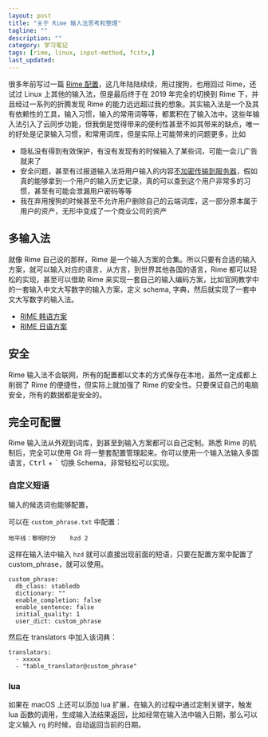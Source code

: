 ```yaml
---
layout: post
title: "关于 Rime 输入法思考和整理"
tagline: ""
description: ""
category: 学习笔记
tags: [rime, linux, input-method, fcitx,]
last_updated:
---
```


很多年前写过一篇 [Rime 配置](/post/2014/11/rime.html)，这几年陆陆续续，用过搜狗，也用回过 Rime，还试过 Linux 上其他的输入法，但是最后终于在 2019 年完全的切换到 Rime 下，并且经过一系列的折腾发现 Rime 的能力远远超过我的想象。其实输入法是一个及其有依赖性的工具，输入习惯，输入的常用词等等，都累积在了输入法中。这些年输入法引入了云同步功能，但我倒是觉得带来的便利性甚至不如其带来的缺点，唯一的好处是记录输入习惯，和常用词库，但是实际上可能带来的问题更多，比如

- 隐私没有得到有效保护，有没有发现有的时候输入了某些词，可能一会儿广告就来了
- 安全问题，甚至有过报道输入法将用户输入的内容[不加密传输到服务器](https://zh.wikipedia.org/wiki/%E7%99%BE%E5%BA%A6%E8%BE%93%E5%85%A5%E6%B3%95#%E4%BA%89%E8%AE%AE)，假如真的能够拿到一个用户的输入历史记录，真的可以查到这个用户非常多的习惯，甚至有可能会泄漏用户密码等等
- 我在弃用搜狗的时候甚至不允许用户删除自己的云端词库，这一部分原本属于用户的资产，无形中变成了一个商业公司的资产


## 多输入法
就像 Rime 自己说的那样，Rime 是一个输入方案的合集。所以只要有合适的输入方案，就可以输入对应的语言，从方言，到世界其他各国的语言，Rime 都可以轻松的实现，甚至可以借助 Rime 来实现一套自己的输入编码方案，比如官网教学中的一套输入中文大写数字的输入方案，定义 schema, 字典，然后就实现了一套中文大写数字的输入法。

- [RIME 韩语方案](https://github.com/einverne/rime-hangul)
- [RIME 日语方案](https://einverne.github.io/post/2022/10/japanese-input-method-macos-rime.html)

## 安全
Rime 输入法不会联网，所有的配置都以文本的方式保存在本地，虽然一定成都上削弱了 Rime 的便捷性，但实际上就加强了 Rime 的安全性。只要保证自己的电脑安全，所有的数据都是安全的。

## 完全可配置
Rime 输入法从外观到词库，到甚至到输入方案都可以自己定制。熟悉 Rime 的机制后，完全可以使用 Git 将一整套配置管理起来。你可以使用一个输入法输入多国语言，<kbd>Ctrl</kbd> + <kbd>`</kbd> 切换 Schema，非常轻松可以实现。

### 自定义短语
输入的候选词也能够配置，

可以在 `custom_phrase.txt` 中配置：

	地平线：黎明时分	hzd	2

这样在输入法中输入 `hzd` 就可以直接出现前面的短语，只要在配置方案中配置了 custom_phrase，就可以使用。

	custom_phrase:
	  db_class: stabledb
	  dictionary: ""
	  enable_completion: false
	  enable_sentence: false
	  initial_quality: 1
	  user_dict: custom_phrase

然后在 translators 中加入该词典：

	translators:
	  - xxxxx
	  - "table_translator@custom_phrase"

### lua
如果在 macOS 上还可以添加 lua 扩展，在输入的过程中通过定制关键字，触发 lua 函数的调用，生成输入法结果返回，比如经常在输入法中输入日期，那么可以定义输入 `rq` 的时候，自动返回当前的日期。
